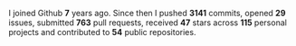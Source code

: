 
I joined Github **7** years ago. Since then I pushed **3141** commits, opened **29** issues, submitted **763** pull requests, received **47** stars across **115** personal projects and contributed to **54** public repositories.
